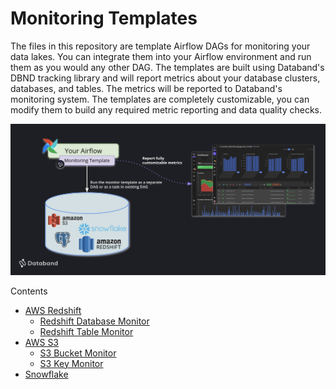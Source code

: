 # Monitoring Templates
The files in this repository are template Airflow DAGs for monitoring your data lakes. You can integrate them into your Airflow environment and run them as you would any other DAG. The templates are built using Databand's DBND tracking library and will report metrics about your database clusters, databases, and tables. The metrics will be reported to Databand's monitoring system. The templates are completely customizable, you can modify them to build any required metric reporting and data quality checks.

![Monitoring Template Overview](https://raw.githubusercontent.com/kalebinn/dbnd_doc_resources/main/MonitoringTemplatesOverview.png)

Contents
- [AWS Redshift](./AWS_Redshift)
    - [Redshift Database Monitor](./AWS_Redshift)
    - [Redshift Table Monitor](./AWS_Redshift)
- [AWS S3](./AWS_S3/)
    - [S3 Bucket Monitor](./AWS_S3/)
    - [S3 Key Monitor](./AWS_S3/)
- [Snowflake](.)